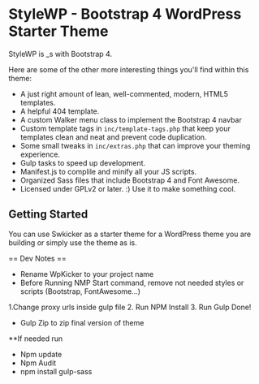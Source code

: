 StyleWP - Bootstrap 4 WordPress Starter Theme
===

StyleWP is _s with Bootstrap 4. 

Here are some of the other more interesting things you'll find within this theme:

* A just right amount of lean, well-commented, modern, HTML5 templates.
* A helpful 404 template.
* A custom Walker menu class to implement the Bootstrap 4 navbar
* Custom template tags in `inc/template-tags.php` that keep your templates clean and neat and prevent code duplication.
* Some small tweaks in `inc/extras.php` that can improve your theming experience.
* Gulp tasks to speed up development.
* Manifest.js to complile and minify all your JS scripts.
* Organized Sass files that include Bootstrap 4 and Font Awesome.
* Licensed under GPLv2 or later. :) Use it to make something cool.

Getting Started
---------------

You can use Swkicker as a starter theme for a WordPress theme you are building or simply use the theme as is. 

== Dev Notes ==

* Rename WpKicker to your project name
* Before Running NMP Start command, remove not needed styles or scripts (Bootstrap, FontAwesome...)

1.Change proxy urls inside gulp file
2. Run NPM Install
3. Run Gulp
Done!

* Gulp Zip to zip final version of theme

**If needed run
* Npm update
* Npm Audit
* npm install gulp-sass
